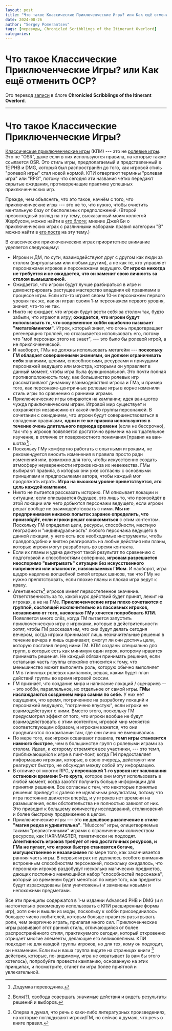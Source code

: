 ```yaml
---
layout: post
title: "Что такое Классические Приключенческие Игры? или Как ещё отменить ОСР?"
date: 2024-08-26
author: "Sergey Pomerantsev"
tags: [переводы, Chronicled Scribblings of the Itinerant Overlord]
categories:
---
```


# Что такое Классические Приключенческие Игры? или Как ещё отменить ОСР?

Это перевод [записи](https://csio.blogspot.com/2024/07/what-is-classic-adventure-gaming.html) в блоге **Chronicled Scribblings of the Itinerant Overlord**.

---

# Что такое Классические Приключенческие Игры?

[Классические приключенческие игры](https://podcasters.spotify.com/pod/show/tcagp/episodes/Fundamentals-of-Fantasy-Adventure-Gaming-e1sqsec) (КПИ) --- это не [ролевые игры](https://csio.blogspot.com/2024/07/no-roleplaying.html). Это не "OSR", даже если в них используются правила, на которые также ссылается OSR. Это стиль игры, предполагаемый и представленный в 1E PHB и DMG, который был распространён до того, как игровой стиль "ролевой игры" стал новой нормой. КПИ отвергают термины "ролевая игра" или "RPG", потому что сегодня эти названия чётко передают скрытые ожидания, противоречащие практике успешных приключенческих игр.

Прежде, чем объяснять, что это такое, начнём с того, что приключенческие игры --- это не то, что нужно, чтобы очистить ментальную базу от бесполезных предположений. (Второй превосходный взгляд на эту тему, высказанный моим коллегой Жербусом, можно найти в [его блоге](https://zherbuswrites.blogspot.com/2023/12/explaining-what-adventure-gaming-means.html); мнение Джей Би о приключенческих играх с различными наборами правил категории "В" можно найти в [его посте](http://bxblackrazor.blogspot.com/2024/07/basic-adventure-gaming.html) на эту тему.)

В классических приключенческих играх приоритетное внимание уделяется следующему:

- Игроки и ДМ, по сути, взаимодействуют друг с другом как люди за столом (виртуальным или любым другим), а не как те, кто управляет персонажами игроков и персонажами ведущего. **От игрока никогда не требуется и не ожидается, что он заменит свою личность за столом вымышленной.**
- Ожидается, что игроки будут лучше разбираться в игре и демонстрировать растущее мастерство владения её правилами в процессе игры. Если кто-то играет своим 10-м персонажем первого уровня так же, как он играл своим 1-м персонажем первого уровня, значит, что-то не так.
- Никто не ожидает, что игроки будут вести себя за столом так, будто забыли, что играют в игру; **ожидается, что игроки будут использовать то, что современное хобби ошибочно называет "метагеймингом"**. Игрок, который знает, что огонь предотвращает регенерацию троллей, но отказывается использовать его, потому что "мой персонаж этого не знает", --- это было бы ролевой игрой, а не приключенческой.
- И наоборот, ГМы не должны использовать метагейм --- **поскольку ГМ обладает совершенными знаниями, он должен ограничивать себя** знаниями, целями, способностями, ресурсами и причудами персонажей ведущего или монстра, которыми он управляет в данный момент, чтобы игра была функциональной. Это почти полная противоположность тому, как большинство ролевых игр рассматривают динамику взаимодействия игрока и ГМа, и пример того, как персонаже-центричные ролевые игры в корне изменили стиль игры по сравнению с ранними играми.
- Приключенческие игры опираются на кампании; идея ван-шотов чужда приключенческим играм. Игровой мир существует и сохраняется независимо от какой-либо группы персонажей. В сочетании с ожиданием, что игроки будут совершенствоваться в овладении правилами, **одни и те же правила используются в течение очень длительного периода времени** (если не бессрочно), так что у игроков появляется достаточно времени на их тщательное изучение, в отличие от поверхностного понимания [правил на ван-шотах[^1]].
- Поскольку ГМу комфортно работать с опытными игроками, не рекомендуется вносить изменения в правила просто ради изменений или, возможно для того, чтобы искусственно создать атмосферу неуверенности игроков из-за их невежества. ГМы выбирают правила, в которых они уже согласны с основными принципами и предпосылками автора, чтобы каждый мог продолжать играть. **Игра на высоком уровне приветствуется, это цель каждой кампании.**
- Никто не пытается рассказать историю. ГМ описывает локации и ситуации; если описывается будущее, это лишь то, что произойдёт в этой локации или чего добьются персонажи ведущего, если игроки решат вообще не взаимодействовать с ними. **Мы не предпринимаем никаких попыток заранее определить, что произойдёт, если игроки решат ознакомиться** с этим контентом. Поскольку ГМ определил цели, ресурсы, способности, местную географию и "индивидуальность" любого персонажа ведущего в данной локации, у него есть все необходимые инструменты, чтобы правдоподобно и внятно реагировать на любые действия или планы, которые игроки могут разработать во время контакта.
- Если их планы и удача диктуют такой результат по сравнению с подготовкой и способностями соперника, **игрокам разрешается неоспоримо "выигрывать" ситуации без искусственного напряжения или опасности, навязываемых ГМом**. И наоборот, игра щедро наделена волшебной силой вторых шансов, так что ГМу не нужно препятствовать, если плохие планы и плохая игра ведут к краху.
- Агентивность[^2] игроков имеет первостепенное значение. Ответственность за то, какой курс действий будет принят, лежит на игроках, а не на ГМе. **Приключенческие игры плохо сочетаются с группой, состоящей исключительно из пассивных игроков, независимо от того, насколько ГМу хочется попробовать КПИ.** Появляется много слёз, когда ГМ пытается запустить приключенческую игру с игроками, которые в действительности хотят, чтобы ГМ рассказал им, что они будут делать сегодня вечером, когда игроки принимают лишь незначительные решения в течение вечера и лишь оценивают, смогут ли они достичь цели, которую поставил перед ними ГМ. КПИ созданы специально для групп, в которых есть как минимум один игрок, которому нравится принимать решения. Не каждый обязан принимать решения, если остальная часть группы спокойно относится к тому, что меньшинство может выполнять роль, которую обычно выполняет ГМ в типичных ролевых кампаниях, решая, каким будет план действий группы во время игровой сессии.
- ГМ признаёт, что создание мира и написание локаций / сценариев --- это хобби, параллельное, но отдельное от самой игры. **ГМы наслаждаются созданием мира самим по себе.** У них нет ощущения, что время, потраченное на разработку локаций и персонажей ведущего, "потрачено впустую", если игроки не взаимодействуют с ними. Вместо этого, поскольку ГМ предусмотрел эффект от того, что игроки вообще не будут взаимодействовать с этим контентом, игровой мир меняется соответствующим образом, и игрокам кажется, что они продвигаются по кампании там, где они лично не вмешивались.
- По мере того, как игроки осваивают правила, **темп игры становится намного быстрее**, чем в большинстве групп с ролевыми играми за столом. Идеал, к которому стремятся все участники, --- это темп, приближающийся к игре в пинг-понг, когда ГМ предоставляет информацию игрокам, которые, в свою очередь, действуют или реагируют быстро, не обсуждая между собой эту информацию.
- В отличие от многих RPG, **у персонажей 1-го уровня нет заклинания остановки времени 9-го круга**, которое они могут использовать в любой момент, когда захотят получить больше информации для принятия решения. Все согласны с тем, что некоторые принятые решения приведут к далеко не идеальным результатам, потому что игра постоянно движется вперёд, и у игроков нет времени на размышления, если обстоятельства не полностью зависят от них. Это приводит к большему количеству исследований, столкновений и более быстрому продвижению в целом.
- Приключенческие игры --- это **не дешёвое развлечение в стиле "магия редка и удивительна"**. "Mudcore" игры, олицетворяемые такими "реалистичными" играми с ограниченным количеством ресурсов, как HARNMASTER, тематически не подходят. **Агентивность игроков требует от них достаточных ресурсов, и ГМа не пугает, что игроки быстро становятся богаче, могущественнее и независимее** по мере того, как заканчивается ранняя часть игры. В первых играх не уделялось особого внимания встроенным способностям персонажей, поскольку ожидалось, что персонажи игроков раздобудут несколько магических предметов, дающих постоянно меняющийся набор "способностей персонажа", который со временем будет меняться по мере того, как предметы будут израсходованы (или уничтожены) и заменены новыми и непохожими предметами.

[^1]: Додумка переводчика.

[^2]: Воля(?), свобода совершать значимые действия и видеть результаты решений и выборов.


Все эти принципы содержатся в 1-м издании Advanced PHB и DMG (и я настоятельно рекомендую использовать с КПИ расширенные формы игр), хотя они и вышли из моды, поскольку к хобби присоединилось большее число любителей, которым больше нравится разыгрывать роли, чем энергично играть, прилагая много сил. Приключенческие игры развивают этот ранний стиль, отличающийся от более распространённого стиля, практикуемого сегодня, который откровенно отрицает многие элементы, делающие его великолепным. КПИ подходит не для каждой группы игроков, но для тех, кому он подходит, он незаменим. Если вы и ваша группа видите на страницах книги [^3] действия, которые, по-видимому, игра не охватывает (а вам бы этого хотелось), попробуйте провести кампанию, основанную на этих принципах, и посмотрите, станет ли игра более приятной и увлекательной.

[^3]: Сперва я думал, что речь о каки-либо литературных произведениях, на которые поглядывают игроки/ГМ, но сейчас я думаю, что речь о книге правил.
